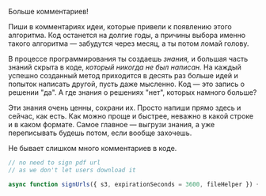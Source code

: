 Больше комментариев!

Пиши в комментариях идеи, которые привели к появлению этого алгоритма. Код останется на долгие годы, а причины выбора именно такого алгоритма — забудутся через месяц, а ты потом ломай голову.

В процессе программирования ты создаешь *знания,* и большая часть знаний скрыта в коде, *который никогда не был написан.* На каждый успешно созданный метод приходится в десять раз больше идей и попыток написать другой, пусть даже мысленно. Код — это запись о решении "да". А где знания о решениях "нет", которых намного больше?

Эти знания очень ценны, сохрани их. Просто напиши прямо здесь и сейчас, как есть. Как можно проще и быстрее, неважно в какой строке и в каком формате. Самое главное — выгрузи знания, а уже переписывать будешь потом, если вообще захочешь.

Не бывает слишком много комментариев в коде.

```javascript
// no need to sign pdf url
// as we don't let users download it

async function signUrls({ s3, expirationSeconds = 3600, fileHelper }) { }
```
